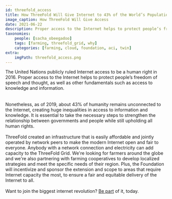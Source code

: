 ```yaml
---
id: threefold_access
title: How ThreeFold Will Give Internet to 43% of the World’s Population
image_caption: How ThreeFold Will Give Access
date: 2021-06-22
description: Proper access to the Internet helps to protect people’s freedom of speech and thought, as well as access to knowledge and information. 
taxonomies:
    people: [sacha_obeegadoo]
    tags: [farming, threefold_grid, why]
    categories: [farming, cloud, foundation, aci, twin]
extra:
    imgPath: threefold_access.png
---
```


The United Nations publicly ruled Internet access to be a human right in 2016. Proper access to the Internet helps to protect people’s freedom of speech and thought, as well as other fundamentals such as access to knowledge and information.  
<br/>
<br/>
Nonetheless, as of 2019, about 43% of humanity remains unconnected to the Internet, creating huge inequalities in access to information and knowledge. It is essential to take the necessary steps to strengthen the relationship between governments and people while still upholding all human rights.
<br/>
<br/>
ThreeFold created an infrastructure that is easily affordable and jointly operated by network peers to make the modern Internet open and fair to everyone. Anybody with a network connection and electricity can add capacity to the ThreeFold Grid. We're looking for farmers around the globe and we're also partnering with farming cooperatives to develop localized strategies and meet the specific needs of their region. Plus, the Foundation will incentivize and sponsor the extension and scope to areas that require Internet capacity the most, to ensure a fair and equitable delivery of the Internet to all.
<br/>
<br/>
Want to join the biggest internet revolution? [Be part](https://farming.threefold.io) of it, today.
